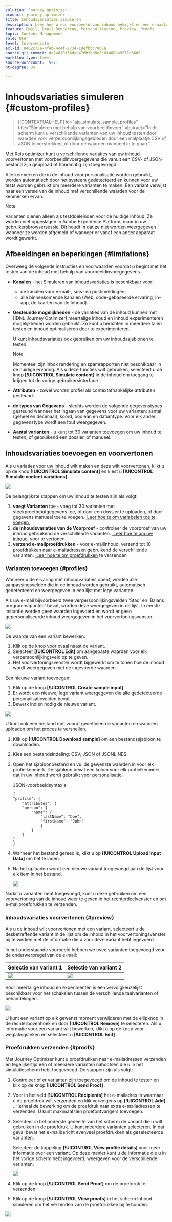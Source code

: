 ```yaml
---
solution: Journey Optimizer
product: journey optimizer
title: Inhoudsvariaties simuleren
description: Leer hoe u een voorbeeld van inhoud bekijkt en een e-mailproefdruk verzendt met voorbeeldinvoergegevens uit een CSV- of JSON-bestand of die u handmatig toevoegt.
feature: Email, Email Rendering, Personalization, Preview, Proofs
topic: Content Management
role: User
level: Intermediate
exl-id: 8462c75e-4f4b-4c4f-8734-19efbbc70c7a
source-git-commit: de1a8f0136dad476b1bd0e2cb3468da9271e66d0
workflow-type: tm+mt
source-wordcount: '927'
ht-degree: 0%

---
```


# Inhoudsvariaties simuleren {#custom-profiles}

>[!CONTEXTUALHELP]
>id="ajo_simulate_sample_profiles"
>title="Simuleren met behulp van voorbeeldinvoer"
>abstract="In dit scherm kunt u verschillende varianten van uw inhoud testen door waarden voor verpersoonlijkingsgebieden door een malplaatje CSV of JSON te verstrekken, of door de waarden manueel in te gaan."

Met Reis optimizer kunt u verschillende variaties van uw inhoud voorvertonen met voorbeeldinvoergegevens die vanuit een CSV- of JSON-bestand zijn geüpload of handmatig zijn toegevoegd.

Alle kenmerken die in de inhoud voor personalisatie worden gebruikt, worden automatisch door het systeem gedetecteerd en kunnen voor uw tests worden gebruikt om meerdere varianten te maken. Een variant verwijst naar een versie van de inhoud met verschillende waarden voor de kenmerken ervan.

>[!NOTE]
>
>Varianten dienen alleen als testdoeleinden voor de huidige inhoud. Ze worden niet opgeslagen in Adobe Experience Platform, maar in uw gebruikersbrowsersessie. Dit houdt in dat ze niet worden weergegeven wanneer ze worden afgemeld of wanneer er vanaf een ander apparaat wordt gewerkt.

## Afbeeldingen en beperkingen {#limitations}

Overweeg de volgende instructies en voorwaarden voordat u begint met het testen van de inhoud met behulp van voorbeeldinvoergegevens.

* **Kanalen** - het Simuleren van inhoudsvariaties is beschikbaar voor:

   * de kanalen voor e-mail-, sms- en pushmeldingen;
   * alle binnenkomende kanalen (Web, code-gebaseerde ervaring, In-app, de kaarten van de Inhoud).

* **Gesteunde mogelijkheden** - de variaties van de inhoud kunnen met [!DNL Journey Optimizer] meertalige inhoud en inhoud experimenteren mogelijkheden worden gebruikt. Zo kunt u berichten in meerdere talen testen en inhoud optimaliseren door te experimenteren.

  U kunt inhoudsvariaties ook gebruiken om uw inhoudssjablonen te testen.

  >[!NOTE]
  >
  >Momenteel zijn inbox rendering en spamrapporten niet beschikbaar in de huidige ervaring. Als u deze functies wilt gebruiken, selecteert u de knop **[!UICONTROL Simulate content]** in de inhoud om toegang te krijgen tot de vorige gebruikersinterface.

* **Attributen** - zowel worden profiel als contextafhankelijke attributen gesteund.

* **de types van Gegevens** - slechts worden de volgende gegevenstypes gesteund wanneer het ingaan van gegevens voor uw varianten: aantal (geheel en decimaal), koord, boolean en datumtype. Voor elk ander gegevenstype wordt een fout weergegeven.

* **Aantal varianten** - u kunt tot 30 varianten toevoegen om uw inhoud te testen, of gebruikend een dossier, of manueel.

## Inhoudsvariaties toevoegen en voorvertonen

Als u variaties voor uw inhoud wilt maken en deze wilt voorvertonen, klikt u op de knop **[!UICONTROL Simulate content]** en kiest u **[!UICONTROL Simulate content variations]** .

![](assets/simulate-sample.png)

De belangrijkste stappen om uw inhoud te testen zijn als volgt:

1. **voegt Varianten** toe - voeg tot 30 varianten met steekproefinputgegevens toe, of door een dossier te uploaden, of door gegevens manueel toe te voegen. [&#x200B; Leer hoe te om variabelen toe te voegen &#x200B;](#profiles)
1. **de inhoudsvariaties van de Voorproef** - controleer de voorproef van uw inhoud gebruikend de verschillende varianten. [&#x200B; Leer hoe te om uw inhoud &#x200B;](#preview) voor te vertonen
1. **verzend e-mailproefdrukken** - voor e-mailinhoud, verzend tot 10 proefdrukken naar e-mailadressen gebruikend de verschillende varianten. [&#x200B; Leer hoe te om proefdrukken &#x200B;](#proofs) te verzenden

### Varianten toevoegen {#profiles}

Wanneer u de ervaring met inhoudvariaties opent, worden alle aanpassingsvelden die in de inhoud worden gebruikt, automatisch gedetecteerd en weergegeven in een lijst met lege varianten.

Als uw e-mail bijvoorbeeld twee verpersoonlijkingsvelden &#39;Stad&#39; en &#39;Balans programmapunten&#39; bevat, worden deze weergegeven in de lijst. In eerste instantie worden geen waarden ingevoerd en wordt er geen gepersonaliseerde inhoud weergegeven in het voorvertoningsvenster.

![](assets/simulate-custom-variants-list.png)

De waarde van een variant bewerken:

1. Klik op de knop voor ovaal naast de variant.
1. Selecteer **[!UICONTROL Edit]** om aangepaste waarden voor elk verpersoonlijkingsveld op te geven.
1. Het voorvertoningsvenster wordt bijgewerkt om te tonen hoe de inhoud wordt weergegeven met de ingevoerde waarden.

Een nieuwe variant toevoegen:

1. Klik op de knop **[!UICONTROL Create sample input]**.
1. Er wordt een nieuwe, lege variant weergegeven die alle gedetecteerde personalisatievelden bevat.
1. Bewerk indien nodig de nieuwe variant.

![](assets/simulate-custom-add.png)

U kunt ook een bestand met vooraf gedefinieerde varianten en waarden uploaden om het proces te versnellen.

1. Klik op **[!UICONTROL Download sample]** om een bestandssjabloon te downloaden.
1. Kies een bestandsindeling: CSV, JSON of JSONLINES.
1. Open het sjabloonbestand en vul de gewenste waarden in voor elk profielkenmerk. De sjabloon bevat een kolom voor elk profielkenmerk dat in uw inhoud wordt gebruikt voor personalisatie.

   JSON-voorbeeldsyntaxis:

   ```
   {
   "profile": {
       "attributes": {
       "person": {
           "name": {
               "lastName": "Doe",
               "firstName": "John"
               }
           }
       }
   }
   }
   ```

1. Wanneer het bestand gereed is, klikt u op **[!UICONTROL Upload Input Data]** om het te laden.
1. Na het uploaden wordt een nieuwe variant toegevoegd aan de lijst voor elk item in het bestand.

   ![](assets/simulate-custom-variants.png)

Nadat u varianten hebt toegevoegd, kunt u deze gebruiken om een voorvertoning van de inhoud weer te geven in het rechterdeelvenster en om e-mailproefdrukken te verzenden.

### Inhoudsvariaties voorvertonen {#preview}

Als u de inhoud wilt voorvertonen met een variant, selecteert u de desbetreffende variant in de lijst om de inhoud in het voorvertoningsvenster bij te werken met de informatie die u voor deze variant hebt ingevoerd.

In het onderstaande voorbeeld hebben we twee varianten toegevoegd voor de onderwerpregel van de e-mail:

| Selectie van variant 1 | Selectie van variant 2 |
|----------|-------------|
| ![](assets/simulate-custom-boxes.png) | ![](assets/simulate-custom-boxes2.png) |

Voor meertalige inhoud en experimenten is een vervolgkeuzelijst beschikbaar voor het schakelen tussen de verschillende taalvarianten of behandelingen.

![](assets/simulate-custom-experiment.png)

U kunt een variant op elk gewenst moment verwijderen met de ellipknop in de rechterbovenhoek en door **[!UICONTROL Remove]** te selecteren. Als u informatie voor een variant wilt bewerken, klikt u op de knop voor weglatingsteken en selecteert u **[!UICONTROL Edit]** .

### Proefdrukken verzenden {#proofs}

Met Journey Optimizer kunt u proefdrukken naar e-mailadressen verzenden en tegelijkertijd een of meerdere varianten nabootsen die u in het simulatiescherm hebt toegevoegd. De stappen zijn als volgt:

1. Controleer of er varianten zijn toegevoegd om de inhoud te testen en klik op de knop **[!UICONTROL Send Proof]** .

1. Voer in het veld **[!UICONTROL Recipients]** het e-mailadres in waarnaar u de proefdruk wilt verzenden en klik vervolgens op **[!UICONTROL Add]** . Herhaal de bewerking om de proefdruk naar extra e-mailadressen te verzenden. U kunt maximaal tien proefontvangers toevoegen.

1. Selecteer in het onderste gedeelte van het scherm de variant die u wilt gebruiken in de proefdruk. U kunt meerdere varianten selecteren. In dat geval bevat het e-mailbericht evenveel proefdrukken als geselecteerde varianten.

   Selecteer de koppeling **[!UICONTROL View profile details]** voor meer informatie over een variant. Op deze manier kunt u de informatie die u in het vorige scherm hebt ingevoerd, weergeven voor de verschillende varianten.

   ![](assets/simulate-custom-proofs.png)

1. Klik op de knop **[!UICONTROL Send Proof]** om de proefdruk te verzenden.

1. Klik op de knop **[!UICONTROL View proofs]** in het scherm Inhoud simuleren om het verzenden van de proefdrukken bij te houden.

![](assets/simulate-custom-sent-proofs.png)
